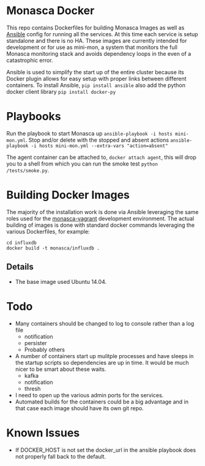 # Monasca Docker
This repo contains Dockerfiles for building Monasca Images as well as [Ansible](http://www.ansible.com) config for running all the services.
At this time each service is setup standalone and there is no HA. These images are currently intended for development or for use as mini-mon,
a system that monitors the full Monasca monitoring stack and avoids dependency loops in the even of a catastrophic error.

Ansible is used to simplify the start up of the entire cluster because its Docker plugin allows for easy setup with proper links between different containers.
To install Ansible, `pip install ansible` also add the python docker client library `pip install docker-py`

# Playbooks

Run the playbook to start Monasca up `ansible-playbook -i hosts mini-mon.yml`.
Stop and/or delete with the stopped and absent actions `ansible-playbook -i hosts mini-mon.yml --extra-vars "action=absent"`

The agent container can be attached to, `docker attach agent`, this will drop you to a shell from which you can run the smoke test `python /tests/smoke.py`.

# Building Docker Images
The majority of the installation work is done via Ansible leveraging the same roles used for the
[monasca-vagrant](https://github.com/stackforge/monasca-vagrant) development environment.
The actual building of images is done with standard docker commands leveraging the various Dockerfiles, for example:

    cd influxdb
    docker build -t monasca/influxdb .


## Details
- The base image used Ubuntu 14.04.

# Todo
- Many containers should be changed to log to console rather than a log file
  - notification
  - persister
  - Probably others
- A number of containers start up mulitple processes and have sleeps in the startup scripts so dependencies are up in time. It would be much nicer
  to be smart about these waits.
  - kafka
  - notification
  - thresh
- I need to open up the various admin ports for the services.
- Automated builds for the containers could be a big advantage and in that case each image should have its own git repo.

# Known Issues
- If DOCKER_HOST is not set the docker_url in the ansible playbook does not properly fall back to the default.
